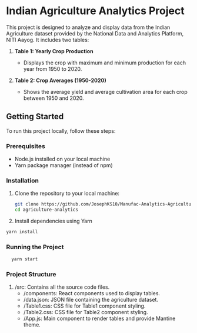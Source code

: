 # Indian Agriculture Analytics Project

This project is designed to analyze and display data from the Indian Agriculture dataset provided by the National Data and Analytics Platform, NITI Aayog. It includes two tables:

1. **Table 1: Yearly Crop Production**
   - Displays the crop with maximum and minimum production for each year from 1950 to 2020.

2. **Table 2: Crop Averages (1950-2020)**
   - Shows the average yield and average cultivation area for each crop between 1950 and 2020.

## Getting Started

To run this project locally, follow these steps:

### Prerequisites

- Node.js installed on your local machine
- Yarn package manager (instead of npm)

### Installation

1. Clone the repository to your local machine:

   ```bash
   git clone https://github.com/JosephKS10/Manufac-Analytics-Agriculture-Analytics.git
   cd agriculture-analytics
   ```

2. Install dependencies using Yarn
  ```bash
  yarn install
   ```

### Running the Project

```bash
  yarn start
   ```

### Project Structure

1. /src: Contains all the source code files.
    - /components: React components used to display tables.
    - /data.json: JSON file containing the agriculture dataset.
    - /Table1.css: CSS file for Table1 component styling.
    - /Table2.css: CSS file for Table2 component styling.
    - /App.js: Main component to render tables and provide Mantine theme.
